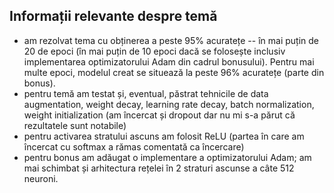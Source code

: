 ## Informații relevante despre temă ##

* am rezolvat tema cu obținerea a peste 95% acuratețe -- în mai puțin de 20 de epoci (în mai puțin de 10 epoci dacă se folosește inclusiv implementarea optimizatorului Adam din cadrul bonusului). Pentru mai multe epoci, modelul creat se situează la peste 96% acuratețe (parte din bonus).
* pentru temă am testat și, eventual, păstrat tehnicile de data augmentation, weight decay, learning rate decay, batch normalization, weight initialization (am încercat și dropout dar nu mi s-a părut că rezultatele sunt notabile) 
* pentru activarea stratului ascuns am folosit ReLU (partea în care am încercat cu softmax a rămas comentată ca încercare)
* pentru bonus am adăugat o implementare a optimizatorului Adam; am mai schimbat și arhitectura rețelei în 2 straturi ascunse a câte 512 neuroni.
